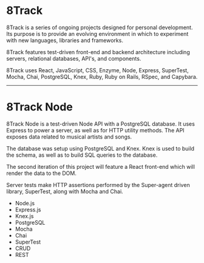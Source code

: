 # 8Track  

8Track is a series of ongoing projects designed for personal development. Its purpose is to provide an evolving environment in which to experiment with new languages, libraries and frameworks.

8Track features test-driven front-end and backend architecture including servers, relational databases, API's, and components.

8Track uses React, JavaScript, CSS, Enzyme, Node, Express, SuperTest, Mocha, Chai, PostgreSQL, Knex, Ruby, Ruby on Rails, RSpec, and Capybara.

-----

# 8Track Node

8Track Node is a test-driven Node API with a PostgreSQL database. It uses Express to power a server, as well as for HTTP utility methods. The API exposes data related to musical artists and songs.

The database was setup using PostgreSQL and Knex. Knex is used to build the schema, as well as to build SQL queries to the database.

The second iteration of this project will feature a React front-end which will render the data to the DOM.

Server tests make HTTP assertions performed by the Super-agent driven library, SuperTest, along with Mocha and Chai.

* Node.js
* Express.js
* Knex.js
* PostgreSQL
* Mocha
* Chai
* SuperTest
* CRUD
* REST
